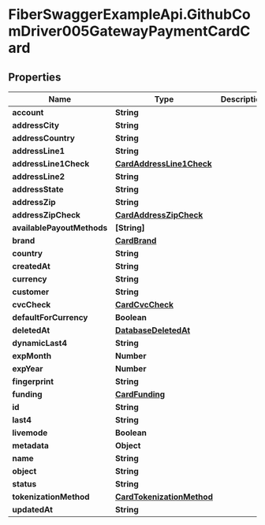 # FiberSwaggerExampleApi.GithubComDriver005GatewayPaymentCardCard

## Properties

Name | Type | Description | Notes
------------ | ------------- | ------------- | -------------
**account** | **String** |  | [optional] 
**addressCity** | **String** |  | [optional] 
**addressCountry** | **String** |  | [optional] 
**addressLine1** | **String** |  | [optional] 
**addressLine1Check** | [**CardAddressLine1Check**](CardAddressLine1Check.md) |  | [optional] 
**addressLine2** | **String** |  | [optional] 
**addressState** | **String** |  | [optional] 
**addressZip** | **String** |  | [optional] 
**addressZipCheck** | [**CardAddressZipCheck**](CardAddressZipCheck.md) |  | [optional] 
**availablePayoutMethods** | **[String]** |  | [optional] 
**brand** | [**CardBrand**](CardBrand.md) |  | [optional] 
**country** | **String** |  | [optional] 
**createdAt** | **String** |  | [optional] 
**currency** | **String** |  | [optional] 
**customer** | **String** |  | [optional] 
**cvcCheck** | [**CardCvcCheck**](CardCvcCheck.md) |  | [optional] 
**defaultForCurrency** | **Boolean** |  | [optional] 
**deletedAt** | [**DatabaseDeletedAt**](DatabaseDeletedAt.md) |  | [optional] 
**dynamicLast4** | **String** |  | [optional] 
**expMonth** | **Number** |  | [optional] 
**expYear** | **Number** |  | [optional] 
**fingerprint** | **String** |  | [optional] 
**funding** | [**CardFunding**](CardFunding.md) |  | [optional] 
**id** | **String** |  | [optional] 
**last4** | **String** |  | [optional] 
**livemode** | **Boolean** |  | [optional] 
**metadata** | **Object** |  | [optional] 
**name** | **String** |  | [optional] 
**object** | **String** |  | [optional] 
**status** | **String** |  | [optional] 
**tokenizationMethod** | [**CardTokenizationMethod**](CardTokenizationMethod.md) |  | [optional] 
**updatedAt** | **String** |  | [optional] 


